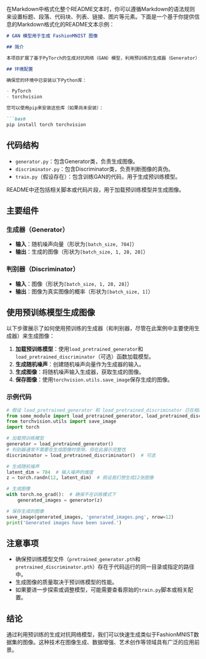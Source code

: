 在Markdown中格式化整个README文本时，你可以遵循Markdown的语法规则来设置标题、段落、代码块、列表、链接、图片等元素。下面是一个基于你提供信息的Markdown格式化的README文本示例：

```markdown
# GAN 模型用于生成 FashionMNIST 图像

## 简介

本项目扩展了基于PyTorch的生成对抗网络（GAN）模型，利用预训练的生成器（Generator）和判别器（Discriminator）来生成类似于FashionMNIST数据集中的图像。

## 环境配置

确保您的环境中已安装以下Python库：

- PyTorch
- torchvision

您可以使用pip来安装这些库（如果尚未安装）：

```bash
pip install torch torchvision
```

## 代码结构

- `generator.py`：包含Generator类，负责生成图像。
- `discriminator.py`：包含Discriminator类，负责判断图像的真伪。
- `train.py`（假设存在）：包含训练GAN的代码，用于生成预训练模型。

README中还包括相关脚本或代码片段，用于加载预训练模型并生成图像。

## 主要组件

### 生成器（Generator）

- **输入**：随机噪声向量（形状为`[batch_size, 784]`）
- **输出**：生成的图像（形状为`[batch_size, 1, 28, 28]`）

### 判别器（Discriminator）

- **输入**：图像（形状为`[batch_size, 1, 28, 28]`）
- **输出**：图像为真实图像的概率（形状为`[batch_size, 1]`）

## 使用预训练模型生成图像

以下步骤展示了如何使用预训练的生成器（和判别器，尽管在此案例中主要使用生成器）来生成图像：

1. **加载预训练模型**：使用`load_pretrained_generator`和`load_pretrained_discriminator`（可选）函数加载模型。
2. **生成随机噪声**：创建随机噪声向量作为生成器的输入。
3. **生成图像**：将随机噪声输入生成器，获取生成的图像。
4. **保存图像**：使用`torchvision.utils.save_image`保存生成的图像。

### 示例代码

```python
# 假设 load_pretrained_generator 和 load_pretrained_discriminator 已在相应文件中定义
from some_module import load_pretrained_generator, load_pretrained_discriminator  # 修改为正确的模块名
from torchvision.utils import save_image
import torch

# 加载预训练模型
generator = load_pretrained_generator()
# 判别器通常不需要在生成图像时使用，但在此展示完整性
discriminator = load_pretrained_discriminator()  # 可选

# 生成随机噪声
latent_dim = 784  # 输入噪声的维度
z = torch.randn(12, latent_dim)  # 假设我们想生成12张图像

# 生成图像
with torch.no_grad():  # 确保不在训练模式下
    generated_images = generator(z)

# 保存生成的图像
save_image(generated_images, 'generated_images.png', nrow=12)
print('Generated images have been saved.')
```

## 注意事项

- 确保预训练模型文件（`pretrained_generator.pth`和`pretrained_discriminator.pth`）存在于代码运行的同一目录或指定的路径中。
- 生成图像的质量取决于预训练模型的性能。
- 如果要进一步探索或调整模型，可能需要查看原始的`train.py`脚本或相关配置。

## 结论

通过利用预训练的生成对抗网络模型，我们可以快速生成类似于FashionMNIST数据集的图像。这种技术在图像生成、数据增强、艺术创作等领域具有广泛的应用前景。
